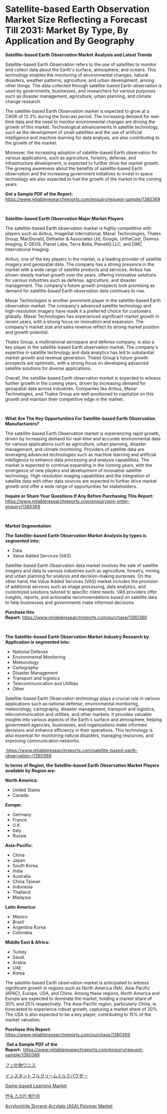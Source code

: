<p><h1>Satellite-based Earth Observation Market Size Reflecting a Forecast Till 2031: Market By Type, By Application and By Geography</h1></p><p><strong>Satellite-based Earth Observation Market Analysis and Latest Trends</strong></p>
<p><p>Satellite-based Earth Observation refers to the use of satellites to monitor and collect data about the Earth's surface, atmosphere, and oceans. This technology enables the monitoring of environmental changes, natural disasters, weather patterns, agriculture, and urban development, among other things. The data collected through satellite-based Earth observation is used by governments, businesses, and researchers for various purposes such as disaster management, agriculture, urban planning, and climate change research.</p><p>The satellite-based Earth Observation market is expected to grow at a CAGR of 12.3% during the forecast period. The increasing demand for real-time data and the need to monitor environmental changes are driving the growth of this market. Technological advancements in satellite technology, such as the development of small satellites and the use of artificial intelligence and machine learning for data analysis, are also contributing to the growth of the market.</p><p>Moreover, the increasing adoption of satellite-based Earth observation for various applications, such as agriculture, forestry, defense, and infrastructure development, is expected to further drive the market growth. The growing awareness about the benefits of satellite-based Earth observation and the increasing government initiatives to invest in space technology are also expected to fuel the growth of the market in the coming years.</p></p>
<p><strong>Get a Sample PDF of the Report:&nbsp;</strong> <a href="https://www.reliableresearchreports.com/enquiry/request-sample/1380369">https://www.reliableresearchreports.com/enquiry/request-sample/1380369</a></p>
<p>&nbsp;</p>
<p><strong>Satellite-based Earth Observation Major Market Players</strong></p>
<p><p>The satellite-based Earth observation market is highly competitive with players such as Airbus, ImageSat International, Maxar Technologies, Thales Group, MacDonald, Dettwiler & Associates Ltd, Google, UrtheCast, Deimos Imaging, E-GEOS, Planet Labs, Terra Bella, PlanetiQ LLC, and DMC International Imaging.</p><p>Airbus, one of the key players in the market, is a leading provider of satellite imagery and geospatial data. The company has a strong presence in the market with a wide range of satellite products and services. Airbus has shown steady market growth over the years, offering innovative solutions for various industries such as defense, agriculture, and disaster management. The company's future growth prospects look promising as demand for satellite-based Earth observation data continues to rise.</p><p>Maxar Technologies is another prominent player in the satellite-based Earth observation market. The company's advanced satellite technology and high-resolution imagery have made it a preferred choice for customers globally. Maxar Technologies has experienced significant market growth in recent years, with a strong focus on innovation and expansion. The company's market size and sales revenue reflect its strong market position and growth potential.</p><p>Thales Group, a multinational aerospace and defense company, is also a key player in the satellite-based Earth observation market. The company's expertise in satellite technology and data analytics has led to substantial market growth and revenue generation. Thales Group's future growth prospects are optimistic, with a strong focus on developing advanced satellite solutions for diverse applications.</p><p>Overall, the satellite-based Earth observation market is expected to witness further growth in the coming years, driven by increasing demand for geospatial data across industries. Companies like Airbus, Maxar Technologies, and Thales Group are well-positioned to capitalize on this growth and maintain their competitive edge in the market.</p></p>
<p>&nbsp;</p>
<p><strong>What Are The Key Opportunities For Satellite-based Earth Observation Manufacturers?</strong></p>
<p><p>The satellite-based Earth Observation market is experiencing rapid growth, driven by increasing demand for real-time and accurate environmental data for various applications such as agriculture, urban planning, disaster management, and climate monitoring. Providers of satellite data are leveraging advanced technologies such as machine learning and artificial intelligence to enhance data processing and analysis capabilities. The market is expected to continue expanding in the coming years, with the emergence of new players and development of innovative satellite technology. High-resolution imaging capabilities and the integration of satellite data with other data sources are expected to further drive market growth and offer a wide range of opportunities for stakeholders.</p></p>
<p><strong>Inquire or Share Your Questions If Any Before Purchasing This Report:</strong> <a href="https://www.reliableresearchreports.com/enquiry/pre-order-enquiry/1380369">https://www.reliableresearchreports.com/enquiry/pre-order-enquiry/1380369</a></p>
<p>&nbsp;</p>
<p><strong>Market Segmentation</strong></p>
<p><strong>The Satellite-based Earth Observation Market Analysis by types is segmented into:</strong></p>
<p><ul><li>Data</li><li>Value Added Services (VAS)</li></ul></p>
<p><p>Satellite-based Earth Observation data market involves the sale of satellite imagery and data to various industries such as agriculture, forestry, mining, and urban planning for analysis and decision-making purposes. On the other hand, the Value Added Services (VAS) market includes the provision of additional services such as image processing, data analytics, and customized solutions tailored to specific client needs. VAS providers offer insights, reports, and actionable recommendations based on satellite data to help businesses and governments make informed decisions.</p></p>
<p><strong>Purchase this Report:&nbsp;</strong><a href="https://www.reliableresearchreports.com/purchase/1380369">https://www.reliableresearchreports.com/purchase/1380369</a></p>
<p>&nbsp;</p>
<p><strong>The Satellite-based Earth Observation Market Industry Research by Application is segmented into:</strong></p>
<p><ul><li>National Defense</li><li>Environmental Monitoring</li><li>Meteorology</li><li>Cartography</li><li>Disaster Management</li><li>Transport and logistics</li><li>Telecommunication and Utilities</li><li>Other</li></ul></p>
<p><p>Satellite-based Earth Observation technology plays a crucial role in various applications such as national defense, environmental monitoring, meteorology, cartography, disaster management, transport and logistics, telecommunication and utilities, and other markets. It provides valuable insights into various aspects of the Earth's surface and atmosphere, helping government agencies, businesses, and organizations make informed decisions and enhance efficiency in their operations. This technology is also essential for monitoring natural disasters, managing resources, and improving communication networks.</p></p>
<p><a href="https://www.reliableresearchreports.com/satellite-based-earth-observation-r1380369">&nbsp;https://www.reliableresearchreports.com/satellite-based-earth-observation-r1380369</a></p>
<p><strong>In terms of Region, the Satellite-based Earth Observation Market Players available by Region are:</strong></p>
<p>
    <p> <strong> North America: </strong>
        <ul>
            <li>United States</li>
            <li>Canada</li>
        </ul>
        </p> 
    <p> <strong> Europe: </strong>
        <ul>
            <li>Germany</li>
            <li>France</li>
            <li>U.K.</li>
            <li>Italy</li>
            <li>Russia</li>
        </ul>
        </p> 
    <p> <strong> Asia-Pacific: </strong>
        <ul>
            <li>China</li>
            <li>Japan</li>
            <li>South Korea</li>
            <li>India</li>
            <li>Australia</li>
            <li>China Taiwan</li>
            <li>Indonesia</li>
            <li>Thailand</li>
            <li>Malaysia</li>
        </ul>
        </p> 
    <p> <strong> Latin America: </strong>
        <ul>
            <li>Mexico</li>
            <li>Brazil</li>
            <li>Argentina Korea</li>
            <li>Colombia</li>
        </ul>
        </p> 
    <p> <strong> Middle East & Africa: </strong>
        <ul>
            <li>Turkey</li>
            <li>Saudi</li>
            <li>Arabia</li>
            <li>UAE</li>
            <li>Korea</li>
        </ul>
    </p>
    </p>
<p><p>The satellite-based Earth observation market is anticipated to witness significant growth in regions such as North America (NA), Asia-Pacific (APAC), Europe, USA, and China. Among these regions, North America and Europe are expected to dominate the market, holding a market share of 30% and 25% respectively. The Asia-Pacific region, particularly China, is forecasted to experience robust growth, capturing a market share of 20%. The USA is also expected to be a key player, contributing to 15% of the market valuation.</p></p>
<p><strong>Purchase this Report: </strong><a href="https://www.reliableresearchreports.com/purchase/1380369">https://www.reliableresearchreports.com/purchase/1380369</a></p>
<p>&nbsp;<strong>Get a Sample PDF of the Report:&nbsp;&nbsp;</strong><a href="https://www.reliableresearchreports.com/enquiry/request-sample/1380369">https://www.reliableresearchreports.com/enquiry/request-sample/1380369</a></p>
<p><strong></strong></p>
<p><p><a href="https://github.com/RodHoppe07/Market-Research-Report-List-1/blob/main/781281759539.md">フッ化物ワニス</a></p><p><a href="https://github.com/reliezer65/Market-Research-Report-List-1/blob/main/758803759540.md">インスタントフルクリームミルクパウダー</a></p><p><a href="https://github.com/cameroneffertz/Market-Research-Report-List-1/blob/main/game-based-learning-market.md">Game-based Learning Market</a></p><p><a href="https://medium.com/@ukaszduda1/2024%EB%85%84%EB%B6%80%ED%84%B0-2031%EB%85%84%EA%B9%8C%EC%A7%80%EC%9D%98-continuous-screen-changers-%EC%8B%9C%EC%9E%A5-%EB%B6%84%EC%84%9D-%EB%B0%8F-%ED%81%AC%EA%B8%B0-%EC%98%88%EC%B8%A1-403ed362a657">연속 스크린 체인저</a></p><p><a href="https://issuu.com/reportprime-2/docs/acrylonitrile-styrene-acrylate-asa-polymer-market-">Acrylonitrile Styrene Acrylate (ASA) Polymer Market</a></p></p>